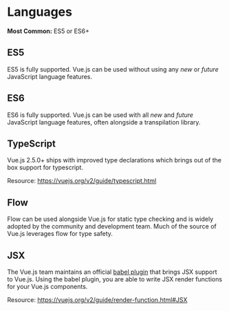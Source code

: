 # Languages

**Most Common:** ES5 or ES6+

## ES5

ES5 is fully supported. Vue.js can be used without using any _new_ or _future_ JavaScript language features.

## ES6

ES6 is fully supported. Vue.js can be used with all _new_ and _future_ JavaScript language features, often alongside a transpilation library.

## TypeScript

Vue.js 2.5.0+ ships with improved type declarations which brings out of the box support for typescript.

Resource: https://vuejs.org/v2/guide/typescript.html

## Flow

Flow can be used alongside Vue.js for static type checking and is widely adopted by the community and development team. Much of the source of Vue.js leverages flow for type safety. 

## JSX

The Vue.js team maintains an official [babel plugin](https://github.com/vuejs/babel-plugin-transform-vue-jsx) that brings JSX support to Vue.js. Using the babel plugin, you are able to write JSX render functions for your Vue.js components.

Resource: https://vuejs.org/v2/guide/render-function.html#JSX


